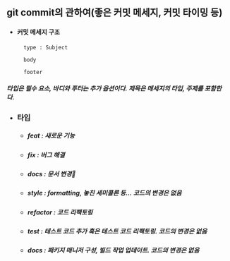 ## git commit의 관하여(좋은 커밋 메세지, 커밋 타이밍 등)

- #### 커밋 메세지 구조

        type : Subject

        body

        footer

##### 타입은 필수 요소, 바디와 푸터는 추가 옵션이다. 제목은 메세지의 타입, 주제를 포함한다.

- ### 타입

  - ##### feat : 새로운 기능
  - ##### fix : 버그 해결
  - ##### docs : 문서 변경
  - ##### style : formatting, 놓친 세미콜론 등... 코드의 변경은 없음
  - ##### refactor : 코드 리팩토링
  - ##### test : 테스트 코드 추가 혹은 테스트 코드 리팩토링. 코드의 변경은 없음
  - ##### docs : 패키지 매니저 구성, 빌드 작업 업데이트. 코드의 변경은 없음
